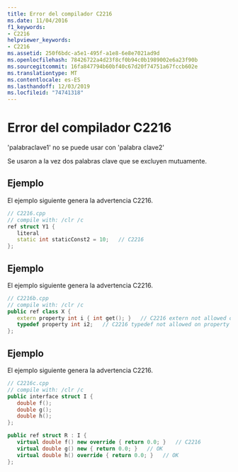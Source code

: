 ```yaml
---
title: Error del compilador C2216
ms.date: 11/04/2016
f1_keywords:
- C2216
helpviewer_keywords:
- C2216
ms.assetid: 250f6bdc-a5e1-495f-a1e8-6e8e7021ad9d
ms.openlocfilehash: 78426722a4d23f8cf0b94c0b1989002e6a23f90b
ms.sourcegitcommit: 16fa847794b60bf40c67d20f74751a67fccb602e
ms.translationtype: MT
ms.contentlocale: es-ES
ms.lasthandoff: 12/03/2019
ms.locfileid: "74741318"
---
```

# <a name="compiler-error-c2216"></a>Error del compilador C2216

'palabraclave1' no se puede usar con 'palabra clave2'

Se usaron a la vez dos palabras clave que se excluyen mutuamente.

## <a name="example"></a>Ejemplo

El ejemplo siguiente genera la advertencia C2216.

```cpp
// C2216.cpp
// compile with: /clr /c
ref struct Y1 {
   literal
   static int staticConst2 = 10;   // C2216
};
```

## <a name="example"></a>Ejemplo

El ejemplo siguiente genera la advertencia C2216.

```cpp
// C2216b.cpp
// compile with: /clr /c
public ref class X {
   extern property int i { int get(); }   // C2216 extern not allowed on property
   typedef property int i2;   // C2216 typedef not allowed on property
};
```

## <a name="example"></a>Ejemplo

El ejemplo siguiente genera la advertencia C2216.

```cpp
// C2216c.cpp
// compile with: /clr /c
public interface struct I {
   double f();
   double g();
   double h();
};

public ref struct R : I {
   virtual double f() new override { return 0.0; }   // C2216
   virtual double g() new { return 0.0; }   // OK
   virtual double h() override { return 0.0; }   // OK
};
```
